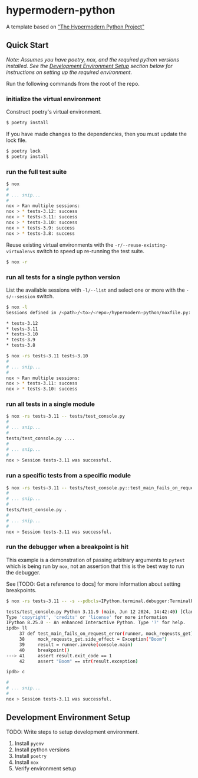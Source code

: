 # hypermodern-python

A template based on ["The Hypermodern Python Project"][hypermodern-python]


## Quick Start

_Note: Assumes you have poetry, nox, and the required python versions installed. See the [Development Environment Setup](#development-environment-setup) section below for instructions on setting up the
required environment._

Run the following commands from the root of the repo.


### initialize the virtual environment

Construct poetry's virtual environment.

```bash
$ poetry install
```

If you have made changes to the dependencies, then you must update the lock file.

```bash
$ poetry lock
$ poetry install
```


### run the full test suite

```bash
$ nox
#
# ... snip...
#
nox > Ran multiple sessions:
nox > * tests-3.12: success
nox > * tests-3.11: success
nox > * tests-3.10: success
nox > * tests-3.9: success
nox > * tests-3.8: success
```

Reuse existing virtual environments with the `-r/--reuse-existing-virtualenvs` switch to speed up re-running the test suite.

```bash
$ nox -r
```


### run all tests for a single python version

List the available sessions with `-l/--list` and select one or more with the `-s/--session` switch.

```bash
$ nox -l
Sessions defined in /<path>/<to>/<repo>/hypermodern-python/noxfile.py:

* tests-3.12
* tests-3.11
* tests-3.10
* tests-3.9
* tests-3.8

$ nox -rs tests-3.11 tests-3.10
#
# ... snip...
#
nox > Ran multiple sessions:
nox > * tests-3.11: success
nox > * tests-3.10: success
```


### run all tests in a single module

```bash
$ nox -rs tests-3.11 -- tests/test_console.py
#
# ... snip...
#
tests/test_console.py ....
#
# ... snip...
#
nox > Session tests-3.11 was successful.
```


### run a specific tests from a specific module

```bash
$ nox -rs tests-3.11 -- tests/test_console.py::test_main_fails_on_request_error
#
# ... snip...
#
tests/test_console.py .
#
# ... snip...
#
nox > Session tests-3.11 was successful.
```


### run the debugger when a breakpoint is hit

This example is a demonstration of passing arbitrary arguments to `pytest` which is being run by `nox`, not an assertion that this is the best way to run the debugger.

See [TODO: Get a reference to docs] for more information about setting breakpoints.

```bash
$ nox -rs tests-3.11 -- -s --pdbcls=IPython.terminal.debugger:TerminalPdb tests/test_console.py::test_main_fails_on_request_error

tests/test_console.py Python 3.11.9 (main, Jun 12 2024, 14:42:40) [Clang 14.0.0 (clang-1400.0.29.202)]
Type 'copyright', 'credits' or 'license' for more information
IPython 8.25.0 -- An enhanced Interactive Python. Type '?' for help.
ipdb> ll
     37 def test_main_fails_on_request_error(runner, mock_reqeusts_get):
     38     mock_reqeusts_get.side_effect = Exception("Boom")
     39     result = runner.invoke(console.main)
     40     breakpoint()
---> 41     assert result.exit_code == 1
     42     assert "Boom" == str(result.exception)

ipdb> c

#
# ... snip...
#
nox > Session tests-3.11 was successful.
```


## Development Environment Setup

TODO: Write steps to setup development environment.

1. Install `pyenv`
1. Install python versions
1. Install `poetry`
1. Install `nox`
1. Verify environment setup


[hypermodern-python]: https://cjolowicz.github.io/posts/hypermodern-python-01-setup/
